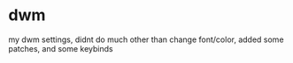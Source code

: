 # dwm
my dwm settings, didnt do much other than change font/color, added some patches, and some keybinds
